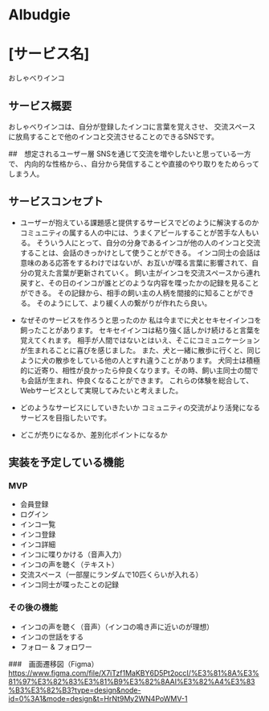 # AIbudgie

# [サービス名]
おしゃべりインコ

## サービス概要
おしゃべりインコは、自分が登録したインコに言葉を覚えさせ、
交流スペースに放鳥することで他のインコと交流させることのできるSNSです。

##　想定されるユーザー層
SNSを通じて交流を増やしたいと思っている一方で、
内向的な性格から、、自分から発信することや直接のやり取りをためらってしまう人。

## サービスコンセプト
* ユーザーが抱えている課題感と提供するサービスでどのように解決するのか
コミュニティの属する人の中には、うまくアピールすることが苦手な人もいる。
そういう人にとって、自分の分身であるインコが他の人のインコと交流することは、会話のきっかけとして使うことができる。
インコ同士の会話は意味のある応答をするわけではないが、お互いが喋る言葉に影響されて、自分の覚えた言葉が更新されていく。
飼い主がインコを交流スペースから連れ戻すと、その日のインコが誰とどのような内容を喋ったかの記録を見ることができる。
その記録から、相手の飼い主の人柄を間接的に知ることができる。
そのようにして、より緩く人の繋がりが作れたら良い。

* なぜそのサービスを作ろうと思ったのか
私は今までに犬とセキセイインコを飼ったことがあります。
セキセイインコは粘り強く話しかけ続けると言葉を覚えてくれます。
相手が人間ではないとはいえ、そこにコミュニケーションが生まれることに喜びを感じました。
また、犬と一緒に散歩に行くと、同じように犬の散歩をしている他の人とすれ違うことがあります。
犬同士は積極的に近寄り、相性が良かったら仲良くなります。その時、飼い主同士の間でも会話が生まれ、仲良くなることができます。
これらの体験を総合して、Webサービスとして実現してみたいと考えました。

* どのようなサービスにしていきたいか
コミュニティの交流がより活発になるサービスを目指したいです。

* どこが売りになるか、差別化ポイントになるか

## 実装を予定している機能
### MVP
* 会員登録
* ログイン
* インコ一覧
* インコ登録
* インコ詳細
* インコに喋りかける（音声入力）
* インコの声を聴く（テキスト）
* 交流スペース（一部屋にランダムで10匹くらいが入れる）
* インコ同士が喋ったことの記録

### その後の機能
* インコの声を聴く（音声）（インコの鳴き声に近いのが理想）
* インコの世話をする
* フォロー & フォロワー

###　画面遷移図（Figma）
https://www.figma.com/file/X7iTzf1MaKBY6D5Pt2occI/%E3%81%8A%E3%81%97%E3%82%83%E3%81%B9%E3%82%8AAI%E3%82%A4%E3%83%B3%E3%82%B3?type=design&node-id=0%3A1&mode=design&t=HrNt9My2WN4PoWMV-1